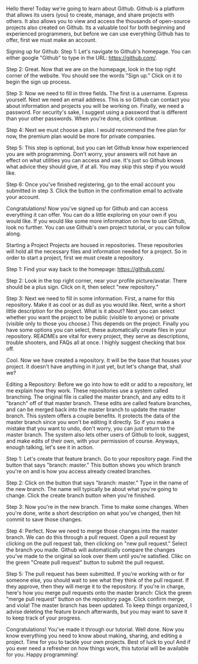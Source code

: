 Hello there! Today we're going to learn about Github.  Github is a platform that allows its users (you) to create, manage, and share projects with others.  It also allows you to view and access the thousands of open-source projects also created on Github.  Its a valuable tool for both beginning and experienced programmers, but before we can use everything Github has to offer, first we must make an account.

Signing up for Github:
Step 1: Let's navigate to Github's homepage.  You can either google "Github" to type in the URL: https://github.com/.

Step 2: Great.  Now that we are on the homepage, look in the top right corner of the website.  You should see the words "Sign up."  Click on it to begin the sign up process.

Step 3: Now we need to fill in three fields.  The first is a username.  Express yourself.  Next we need an email address.  This is so Github can contact you about information and projects you will be working on.  Finally, we need a password.  For security's sake, I suggest using a password that is different than your other passwords.  When you're done, click continue.

Step 4: Next we must choose a plan.  I would recommend the free plan for now, the premium plan would be more for private companies.

Step 5: This step is optional, but you can let Github know how experienced you are with programming.  Don't worry, your answers will not have an effect on what utilities you can access and use.  It's just so Github knows what advice they should give, if at all.  You may skip this step if you would like.

Step 6: Once you've finished registering, go to the email account you submitted in step 3.  Click the button in the confirmation email to activate your account.

Congratulations! Now you've signed up for Github and can access everything it can offer.  You can do a little exploring on your own if you would like.  If you would like some more information on how to use Github, look no further.  You can use Github's own project tutorial, or you can follow along.

Starting a Project
Projects are housed in repositories.  These repositories will hold all the necessary files and information needed for a project.  So in order to start a project, first we must create a repository.

Step 1: Find your way back to the homepage: https://github.com/.

Step 2: Look in the top right corner, near your profile picture/avatar.  There should be a plus sign.  Click on it, then select "new repository."

Step 3: Next we need to fill in some information.  First, a name for this repository.  Make it as cool or as dull as you would like.  Next, write a short little description for the project.  What is it about?  Next you can select whether you want the project to be public (visible to anyone) or private (visible only to those you choose.)  This depends on the project.  Finally you have some options you can select, these automatically create files in your repository.  READMEs are vital for every project, they serve as descriptions, trouble shooters, and FAQs all at once.  I highly suggest checking that box off.

Cool.  Now we have created a repository.  It will be the base that houses your project.  It doesn't have anything in it just yet, but let's change that, shall we?

Editing a Repository:
Before we go into how to edit or add to a repository, let me explain how they work.  These repositories use a system called branching.  The original file is called the master branch, and any edits to it "branch" off of that master branch.  These edits are called feature branches, and can be merged back into the master branch to update the master branch.  This system offers a couple benefits.  It protects the data of the master branch since you won't be editing it directly.  So if you make a mistake that you want to undo, don't worry, you can just return to the master branch.  The system also lets other users of Github to look, suggest, and make edits of their own, with your permission of course.  Anyways, enough talking, let's see it in action.

Step 1: Let's create that feature branch.  Go to your repository page.  Find the button that says "branch: master."  This button shows you which branch you're on and is how you access already created branches.

Step 2: Click on the button that says "branch: master." Type in the name of the new branch.  The name will typically be about what you're going to change.  Click the create branch button when you're finished.

Step 3: Now you're in the new branch.  Time to make some changes.  When you're done, write a short description on what you've changed, then hit commit to save those changes.

Step 4: Perfect.  Now we need to merge those changes into the master branch.  We can do this through a pull request.  Open a pull request by clicking on the pull request tab, then clicking on "new pull request."  Select the branch you made.  Github will automatically compare the changes you've made to the original so look over them until you're satisfied.  Clikc on the green "Create pull request" button to submit the pull request.

Step 5: The pull request has been submitted.  If you're working with or for someone else, you should wait to see what they think of the pull request.  If they approve, then they will merge it to the repository.  If you're in charge, here's how you merge pull requests onto the master branch: Click the green "merge pull request" button on the repository page.  Click confirm merge, and viola!  The master branch has been updated.  To keep things organized, I advise deleting the feature branch afterwards, but you may want to save it to keep track of your progress.

Congratulations!  You've made it through our tutorial.  Well done.  Now you know everything you need to know about making, sharing, and editing a project.  Time for you to tackle your own projects.  Best of luck to you!  And if you ever need a refresher on how things work, this tutorial will be available for you.  Happy programming!

